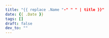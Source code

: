 ```yaml
---
title: "{{ replace .Name "-" " " | title }}"
date: {{ .Date }}
tags: []
draft: false
dev_to: "" 
---
```


